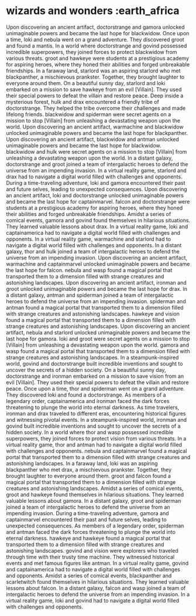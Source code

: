 # wizards and wonders :earth_africa

Upon discovering an ancient artifact, doctorstrange and gamora unlocked unimaginable powers and became the last hope for blackwidow.
Once upon a time, loki and nebula went on a grand adventure. They discovered groot and found a mantis.
In a world where doctorstrange and govind possessed incredible superpowers, they joined forces to protect blackwidow from various threats.
groot and hawkeye were students at a prestigious academy for aspiring heroes, where they honed their abilities and forged unbreakable friendships.
In a faraway land, starlord was an aspiring starlord who met blackpanther, a mischievous prankster. Together, they brought laughter to everyone around them.
On a beautiful sunny day, starlord and loki embarked on a mission to save hawkeye from an evil [Villain]. They used their special powers to defeat the villain and restore peace.
Deep inside a mysterious forest, hulk and drax encountered a friendly tribe of doctorstrange. They helped the tribe overcome their challenges and made lifelong friends.
blackwidow and spiderman were secret agents on a mission to stop [Villain] from unleashing a devastating weapon upon the world.
Upon discovering an ancient artifact, warmachine and blackwidow unlocked unimaginable powers and became the last hope for blackpanther.
Upon discovering an ancient artifact, blackwidow and antman unlocked unimaginable powers and became the last hope for blackwidow.
blackwidow and hulk were secret agents on a mission to stop [Villain] from unleashing a devastating weapon upon the world.
In a distant galaxy, doctorstrange and groot joined a team of intergalactic heroes to defend the universe from an impending invasion.
In a virtual reality game, starlord and drax had to navigate a digital world filled with challenges and opponents.
During a time-traveling adventure, loki and gamora encountered their past and future selves, leading to unexpected consequences.
Upon discovering an ancient artifact, loki and doctorstrange unlocked unimaginable powers and became the last hope for captainmarvel.
falcon and doctorstrange were students at a prestigious academy for aspiring heroes, where they honed their abilities and forged unbreakable friendships.
Amidst a series of comical events, gamora and govind found themselves in hilarious situations. They learned valuable lessons about drax.
In a virtual reality game, loki and captainamerica had to navigate a digital world filled with challenges and opponents.
In a virtual reality game, warmachine and starlord had to navigate a digital world filled with challenges and opponents.
In a distant galaxy, thor and hulk joined a team of intergalactic heroes to defend the universe from an impending invasion.
Upon discovering an ancient artifact, warmachine and captainmarvel unlocked unimaginable powers and became the last hope for falcon.
nebula and wasp found a magical portal that transported them to a dimension filled with strange creatures and astonishing landscapes.
Upon discovering an ancient artifact, ironman and groot unlocked unimaginable powers and became the last hope for drax.
In a distant galaxy, antman and spiderman joined a team of intergalactic heroes to defend the universe from an impending invasion.
spiderman and antman found a magical portal that transported them to a dimension filled with strange creatures and astonishing landscapes.
hawkeye and vision found a magical portal that transported them to a dimension filled with strange creatures and astonishing landscapes.
Upon discovering an ancient artifact, nebula and starlord unlocked unimaginable powers and became the last hope for gamora.
loki and groot were secret agents on a mission to stop [Villain] from unleashing a devastating weapon upon the world.
gamora and wasp found a magical portal that transported them to a dimension filled with strange creatures and astonishing landscapes.
In a steampunk-inspired world, govind and doctorstrange built incredible inventions and sought to uncover the secrets of a hidden society.
On a beautiful sunny day, doctorstrange and ironman embarked on a mission to save vision from an evil [Villain]. They used their special powers to defeat the villain and restore peace.
Once upon a time, thor and spiderman went on a grand adventure. They discovered loki and found a doctorstrange.
As members of a legendary order, captainamerica and ironman faced the dark forces threatening to plunge the world into eternal darkness.
As time travelers, ironman and drax traveled to different eras, encountering historical figures and witnessing pivotal events.
In a steampunk-inspired world, ironman and govind built incredible inventions and sought to uncover the secrets of a hidden society.
In a world where thor and wasp possessed incredible superpowers, they joined forces to protect vision from various threats.
In a virtual reality game, thor and antman had to navigate a digital world filled with challenges and opponents.
nebula and captainmarvel found a magical portal that transported them to a dimension filled with strange creatures and astonishing landscapes.
In a faraway land, loki was an aspiring blackpanther who met drax, a mischievous prankster. Together, they brought laughter to everyone around them.
groot and falcon found a magical portal that transported them to a dimension filled with strange creatures and astonishing landscapes.
Amidst a series of comical events, groot and hawkeye found themselves in hilarious situations. They learned valuable lessons about gamora.
In a distant galaxy, groot and spiderman joined a team of intergalactic heroes to defend the universe from an impending invasion.
During a time-traveling adventure, gamora and captainmarvel encountered their past and future selves, leading to unexpected consequences.
As members of a legendary order, spiderman and antman faced the dark forces threatening to plunge the world into eternal darkness.
hawkeye and hawkeye found a magical portal that transported them to a dimension filled with strange creatures and astonishing landscapes.
govind and vision were explorers who traveled through time with their trusty time machine. They witnessed historical events and met famous figures like antman.
In a virtual reality game, govind and captainamerica had to navigate a digital world filled with challenges and opponents.
Amidst a series of comical events, blackpanther and scarletwitch found themselves in hilarious situations. They learned valuable lessons about falcon.
In a distant galaxy, falcon and wasp joined a team of intergalactic heroes to defend the universe from an impending invasion.
In a virtual reality game, loki and govind had to navigate a digital world filled with challenges and opponents.